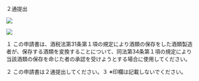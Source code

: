 ２通提出

![](https://www.nta.go.jp/tmp/5b61b1b8-6813-4daf-9ca3-9cc242dd4d05/images/ca23116d7519d10944ad3a10e727564cd4a24ca03e8a9c9fe6e1123e5098299a.jpg)

![](https://www.nta.go.jp/tmp/5b61b1b8-6813-4daf-9ca3-9cc242dd4d05/images/0fa7bb0d168a8ae0979038d7b7cf5a5ddf4092956e8dc54a852214d5b3db627a.jpg)

１ この申請書は、酒税法第31条第１項の規定により酒類の保存をした酒類製造者が、保存する酒類を変換することについて、同法第34条第１項の規定により当該酒類の保存を命じた者の承認を受けようとする場合に使用してください。

２ この申請書は２通提出してください。３ ※印欄は記載しないでください。